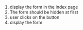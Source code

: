 1. display the form in the index page
2. The form should be hidden at first
3. user clicks on the button
4. display the form
